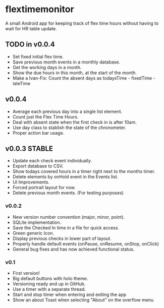 # flextimemonitor

A small Android app for keeping track of flex time hours without having to wait for HR table update.

## TODO in v0.0.4
- Set fixed initial flex time.
- Save previous month events in a monthly database.
- Get the working days in a month.
- Show the due hours in this month, at the start of the month.
- Make a Ivan-Fix: Count the absent days as todaysTime - fixedTime - lateTime

## v0.0.4
- Average each previous day into a single list element.
- Count just the Flex Time Hours.
- Deal with absent state when the first check in is after 10am.
- Use day class to stablish the state of the chronometer.
- Proper action bar usage.

## v0.0.3 STABLE
- Update each check event individually.
- Export database to CSV.
- Show todays covered hours in a timer right next to 
  the months timer.
- Delete elements by onHold event in the Events list.
- UI Improvements.
- Forced portrait layout for now.
- Delete previous month events. (For testing purposes)

### v0.0.2
- New version number convention (major, minor, point).
- SQLite implementation.
- Save the Checked In time in a file for quick access.
- Green generic Icon.
- Display previous checks in lower part of layout.
- Properly handle default events (onPause, onResume, onStop, onClick)
- General bug fixes and has now achieved functional status.

### v0.1
- First version!
- Big default buttons with holo theme.
- Versioning ready and up in GitHub.
- Use a timer with a separate thread.
- Start and stop timer when entering and exiting the app
- Show an about Toast when selecting "About" on the overflow menu

